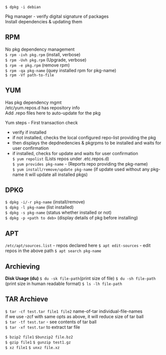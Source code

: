 `$ dpkg -i debian`  

Pkg manager - verify digital signature of packages  
Install dependencies & updating them  

## RPM
No pkg dependency management  
`$ rpm -ivh pkg.rpm` (install, verbose)  
`$ rpm -Uvh pkg.rpm` (Upgrade, verbose)  
`$ rpm -e pkg.rpm` (remove rpm)  
`$ rpm -qa pkg-name` (quey installed rpm for pkg-name)  
`$ rpm -Vf path-to-file`

## YUM
Has pkg dependency mgmt  
/etc/yum.repos.d has repository info  
Add .repo files here to auto-update for the pkg  

Yum steps - First  transaction check  
 - verify if installed  
 - if not installed, checks the local configured repo-list providing the pkg  
 - then displays the depdnedencies & pkgrpms to be installed and waits for user confirmation  
 - if installed, checks for update and waits for user confirmation   
`$ yum repolist` (Lists repos under .etc.repos.d)  
`$ yum provides pkg-name` - (Reports repo providing the pkg-name)  
`$ yum install/remove/update pkg-name` (if update used without any pkg-name it will update all installed pkgs)  

## DPKG
`$ dpkg -i/-r pkg-name` (install/remove)  
`$ dpkg -l pkg-name` (list installed)  
`$ dpkg -s pkg-name` (status whether installed or not)  
`$ dpkg -p <path to deb>` (display details of pkg before installing)  

## APT
`/etc/apt/sources.list` - repos declared here
`$ apt edit-sources` - edit repos in the above path
`$ apt search pkg-name`

## Archieving
**Disk Usage (du)**
`$ du -sk file-path`(print size of file)
`$ du -sh file-path` (print size in human readable format)
`$ ls -lh file-path`

## TAR Archieve
`$ tar -cf test.tar file1 file2`
                   name-of-tar individual-file-names  
       if we use -zcf with same opts as above, it will reduce size of tar ball  
`$ tar -tf test.tar` - see contents of tar ball  
`$ tar -xf test.tar` to extract tar  file

`$ bzip2 file1`  `$bunzip2 file.bz2`  
`$ gzip file1`    `$ gunzip test1.gz`  
`$ xz file1`        `$ unxz file.xz`
